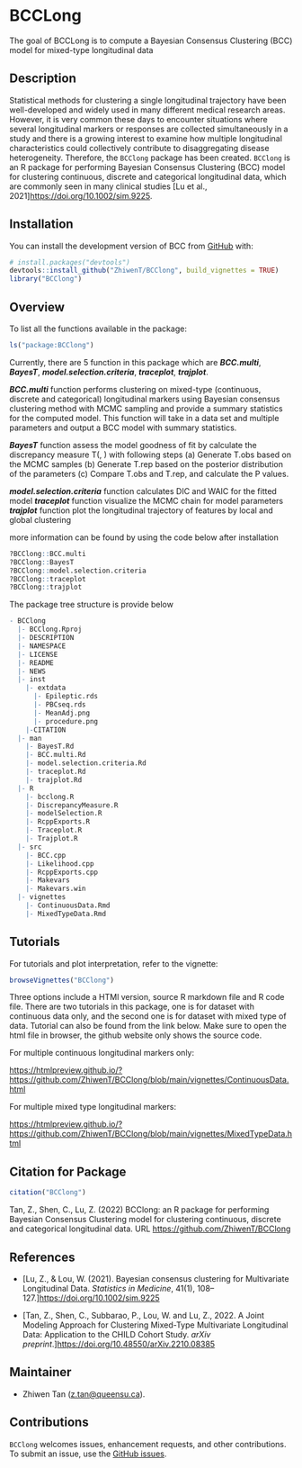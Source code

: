 
<!-- README.md is generated from README.Rmd. Please edit that file -->

# BCCLong

<!-- badges: start -->
<!-- badges: end -->

The goal of BCCLong is to compute a Bayesian Consensus Clustering (BCC)
model for mixed-type longitudinal data

## Description

Statistical methods for clustering a single longitudinal trajectory have
been well-developed and widely used in many different medical research
areas. However, it is very common these days to encounter situations
where several longitudinal markers or responses are collected
simultaneously in a study and there is a growing interest to examine how
multiple longitudinal characteristics could collectively contribute to
disaggregating disease heterogeneity. Therefore, the `BCClong` package
has been created. `BCClong` is an R package for performing Bayesian
Consensus Clustering (BCC) model for clustering continuous, discrete and
categorical longitudinal data, which are commonly seen in many clinical
studies \[Lu et al., 2021\]<https://doi.org/10.1002/sim.9225>.

## Installation

You can install the development version of BCC from
[GitHub](https://github.com/) with:

``` r
# install.packages("devtools")
devtools::install_github("ZhiwenT/BCClong", build_vignettes = TRUE)
library("BCClong")
```

## Overview

To list all the functions available in the package:

``` r
ls("package:BCClong")
```

Currently, there are 5 function in this package which are
***BCC.multi***, ***BayesT***, ***model.selection.criteria***,
***traceplot***, ***trajplot***.

***BCC.multi*** function performs clustering on mixed-type (continuous,
discrete and categorical) longitudinal markers using Bayesian consensus
clustering method with MCMC sampling and provide a summary statistics
for the computed model. This function will take in a data set and
multiple parameters and output a BCC model with summary statistics.

***BayesT*** function assess the model goodness of fit by calculate the
discrepancy measure T(, ) with following steps (a) Generate T.obs based
on the MCMC samples (b) Generate T.rep based on the posterior
distribution of the parameters (c) Compare T.obs and T.rep, and
calculate the P values.

***model.selection.criteria*** function calculates DIC and WAIC for the
fitted model ***traceplot*** function visualize the MCMC chain for model
parameters ***trajplot*** function plot the longitudinal trajectory of
features by local and global clustering

more information can be found by using the code below after installation

``` r
?BCClong::BCC.multi
?BCClong::BayesT
?BCClong::model.selection.criteria
?BCClong::traceplot
?BCClong::trajplot
```

The package tree structure is provide below

``` r
- BCClong
  |- BCClong.Rproj
  |- DESCRIPTION
  |- NAMESPACE
  |- LICENSE
  |- README
  |- NEWS
  |- inst
    |- extdata
      |- Epileptic.rds
      |- PBCseq.rds
      |- MeanAdj.png
      |- procedure.png
    |-CITATION
  |- man
    |- BayesT.Rd
    |- BCC.multi.Rd
    |- model.selection.criteria.Rd
    |- traceplot.Rd
    |- trajplot.Rd
  |- R
    |- bcclong.R
    |- DiscrepancyMeasure.R
    |- modelSelection.R
    |- RcppExports.R
    |- Traceplot.R
    |- Trajplot.R
  |- src
    |- BCC.cpp
    |- Likelihood.cpp
    |- RcppExports.cpp
    |- Makevars
    |- Makevars.win
  |- vignettes
    |- ContinuousData.Rmd
    |- MixedTypeData.Rmd
```

## Tutorials

For tutorials and plot interpretation, refer to the vignette:

``` r
browseVignettes("BCClong")
```

Three options include a HTMl version, source R markdown file and R code
file. There are two tutorials in this package, one is for dataset with
continuous data only, and the second one is for dataset with mixed type
of data. Tutorial can also be found from the link below. Make sure to
open the html file in browser, the github website only shows the source
code.

For multiple continuous longitudinal markers only:

<https://htmlpreview.github.io/?https://github.com/ZhiwenT/BCClong/blob/main/vignettes/ContinuousData.html>

For multiple mixed type longitudinal markers:

<https://htmlpreview.github.io/?https://github.com/ZhiwenT/BCClong/blob/main/vignettes/MixedTypeData.html>

## Citation for Package

``` r
citation("BCClong")
```

Tan, Z., Shen, C., Lu, Z. (2022) BCClong: an R package for performing
Bayesian Consensus Clustering model for clustering continuous, discrete
and categorical longitudinal data. URL
<https://github.com/ZhiwenT/BCClong>

## References

- \[Lu, Z., & Lou, W. (2021). Bayesian consensus clustering for
  Multivariate Longitudinal Data. *Statistics in Medicine*, 41(1),
  108–127.\]<https://doi.org/10.1002/sim.9225>

- \[Tan, Z., Shen, C., Subbarao, P., Lou, W. and Lu, Z., 2022. A Joint
  Modeling Approach for Clustering Mixed-Type Multivariate Longitudinal
  Data: Application to the CHILD Cohort Study. *arXiv
  preprint*.\]<https://doi.org/10.48550/arXiv.2210.08385>

## Maintainer

- Zhiwen Tan (<z.tan@queensu.ca>).

## Contributions

`BCClong` welcomes issues, enhancement requests, and other
contributions. To submit an issue, use the [GitHub
issues](https://github.com/ZhiwenT/BCClong/issues).
